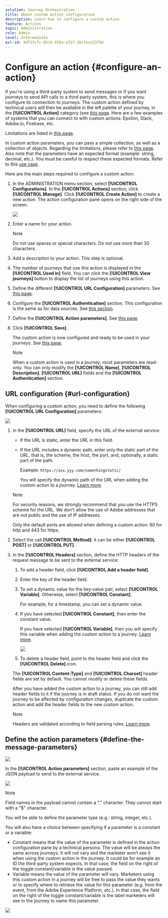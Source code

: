 ```yaml
---
solution: Journey Orchestration
title: About custom action configuration
description: Learn how to configure a custom action
feature: Actions
topic: Administration
role: Admin
level: Intermediate
exl-id: 4df2fc7c-85cb-410a-a31f-1bc1ece237bb
---
```

# Configure an action {#configure-an-action}

If you're using a third-party system to send messages or if you want journeys to send API calls to a third-party system, this is where you configure its connection to journeys. The custom action defined by technical users will then be available in the left palette of your journey, in the **[!UICONTROL Action]** category (see [this page](../building-journeys/about-journey-activities.md#action-activities). Here are a few examples of systems that you can connect to with custom actions: Epsilon, Slack, Adobe.io, Firebase, etc.

Limitations are listed in [this page](../start/limitations.md).

In custom action parameters, you can pass a simple collection, as well as a collection of objects. Regarding the limitations, please refer to [this page](../building-journeys/collections.md#limitations). Also note that the parameters have an expected format (example: string, decimal, etc.). You must be careful to respect these expected formats. Refer to this [use case](../building-journeys/collections.md).

Here are the main steps required to configure a custom action:

1. In the ADMINISTRATION menu section, select **[!UICONTROL Configurations]**. In the  **[!UICONTROL Actions]** section, click **[!UICONTROL Manage]**. Click **[!UICONTROL Create Action]** to create a new action. The action configuration pane opens on the right side of the screen.

    ![](../assets/custom2.png)

1. Enter a name for your action.

    >[!NOTE]
    >
    >Do not use spaces or special characters. Do not use more than 30 characters.

1. Add a description to your action. This step is optional.
1. The number of journeys that use this action is displayed in the **[!UICONTROL Used in]** field. You can click the **[!UICONTROL View journeys]** button to display the list of  journeys using this action.
1. Define the different **[!UICONTROL URL Configuration]** parameters. See [this page](../action/about-custom-action-configuration.md#url-configuration).
1. Configure the **[!UICONTROL Authentication]** section. This configuration is the same as for data sources.  See [this section](../datasource/external-data-sources.md#custom-authentication-mode).
1. Define the **[!UICONTROL Action parameters]**. See [this page](../action/about-custom-action-configuration.md#define-the-message-parameters).
1. Click **[!UICONTROL Save]**.

    The custom action is now configured and ready to be used in your journeys. See [this page](../building-journeys/about-journey-activities.md#action-activities).

    >[!NOTE]
    >
    >When a custom action is used in a journey, most parameters are read-only. You can only modify the **[!UICONTROL Name]**, **[!UICONTROL Description]**, **[!UICONTROL URL]** fields and the **[!UICONTROL Authentication]** section.

## URL configuration {#url-configuration}

When configuring a custom action, you need to define the following **[!UICONTROL URL Configuration]** parameters:

![](../assets/journeyurlconfiguration.png)

1. In the **[!UICONTROL URL]** field, specify the URL of the external service:

    * If the URL is static, enter the URL in this field.

    * If the URL includes a dynamic path, enter only the static part of the URL, that is, the scheme, the host, the port, and, optionally, a static part of the path.

        Example: `https://xxx.yyy.com/somethingstatic/`

        You will specify the dynamic path of the URL when adding the custom action to a journey. [Learn more](../building-journeys/using-custom-actions.md).

    >[!NOTE]
    >
    >For security reasons, we strongly recommend that you use the HTTPS scheme for the URL. We don't allow the use of Adobe addresses that are not public and the use of IP addresses.
    >
    >Only the default ports are allowed when defining a custom action: 80 for http and 443 for https.

1. Select the call **[!UICONTROL Method]**: it can be either **[!UICONTROL POST]** or **[!UICONTROL PUT]**.
1. In the **[!UICONTROL Headers]** section, define the HTTP headers of the request message to be sent to the external service:
   1. To add a header field, click **[!UICONTROL Add a header field]**.
   1. Enter the key of the header field.
   1. To set a dynamic value for the key-value pair, select **[!UICONTROL Variable]**. Otherwise, select **[!UICONTROL Constant]**.

        For example, for a timestamp, you can set a dynamic value.

   1. If you have selected **[!UICONTROL Constant]**, then enter the constant value.

       If you have selected **[!UICONTROL Variable]**, then you will specify this variable when adding the custom action to a journey. [Learn more](../building-journeys/using-custom-actions.md).

       ![](../assets/journeyurlconfiguration2.png)

   1. To delete a header field, point to the header field and click the **[!UICONTROL Delete]** icon.

    The **[!UICONTROL Content-Type]** and **[!UICONTROL Charset]** header fields are set by default. You cannot modify or delete these fields.

    After you have added the custom action to a journey, you can still add header fields to it if the journey is in draft status. If you do not want the journey to be affected by configuration changes, duplicate the custom action and add the header fields to the new custom action.

    >[!NOTE]
    >
    >Headers are validated according to field parsing rules. [Learn more](https://tools.ietf.org/html/rfc7230#section-3.2.4).

## Define the action parameters {#define-the-message-parameters}

![](../assets/messageparameterssection.png)

In the **[!UICONTROL Action parameters]** section, paste an example of the JSON payload to send to the external service.

![](../assets/customactionpayloadmessage.png)

>[!NOTE]
>
>Field names in the payload cannot contain a "." character. They cannot start with a "$" character.

You will be able to define the parameter type (e.g.: string, integer, etc.).

You will also have a choice between specifying if a parameter is a constant or a variable:

* Constant means that the value of the parameter is defined in the action configuration pane by a technical persona. The value will be always the same across journeys. It will not vary and the marketer won’t see it when using the custom action in the journey. It could be for example an ID the third-party system expects. In that case, the field on the right of the toggle constant/variable is the value passed.
* Variable means the value of the parameter will vary. Marketers using this custom action in a journey will be free to pass the value they wants or to specify where to retrieve the value for this parameter (e.g. from the event, from the Adobe Experience  Platform, etc.). In that case, the field on the right of the toggle constant/variable is the label marketers will see in the journey to name this parameter.

![](../assets/customactionpayloadmessage2.png)

